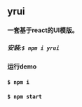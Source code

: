 
## yrui

#### 一套基于react的UI模版。

##### 安装:`$ npm i yrui`

#### 运行demo

#### `$ npm i`
#### `$ npm start`
